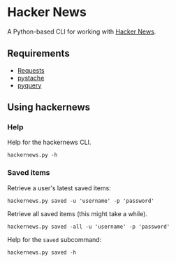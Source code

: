 Hacker News
===========

A Python-based CLI for working with [Hacker News](https://news.ycombinator.com).

Requirements
------------

* [Requests](http://docs.python-requests.org/en/latest/index.html)
* [pystache](https://github.com/defunkt/pystache)
* [pyquery](http://packages.python.org/pyquery/)

Using hackernews
----------------

### Help

Help for the hackernews CLI.

    hackernews.py -h

### Saved items

Retrieve a user's latest saved items:

    hackernews.py saved -u 'username' -p 'password'

Retrieve all saved items (this might take a while).

    hackernews.py saved -all -u 'username' -p 'password'

Help for the `saved` subcommand:

    hackernews.py saved -h
